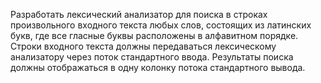 Разработать лексический анализатор для поиска в строках произвольного входного текста любых слов, состоящих из латинских букв, где все гласные буквы расположены в алфавитном порядке. Строки входного текста должны передаваться лексическому анализатору через поток стандартного ввода. Результаты поиска должны отображаться в одну колонку потока стандартного вывода.